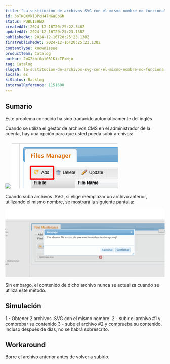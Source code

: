 ```yaml
---
title: "La sustitución de archivos SVG con el mismo nombre no funciona"
id: 3oTKQXVklDPcH47NGaEbGh
status: PUBLISHED
createdAt: 2024-12-16T20:25:22.346Z
updatedAt: 2024-12-16T20:25:23.138Z
publishedAt: 2024-12-16T20:25:23.138Z
firstPublishedAt: 2024-12-16T20:25:23.138Z
contentType: knownIssue
productTeam: Catalog
author: 2mXZkbi0oi061KicTExNjo
tag: Catalog
slugEN: la-sustitucion-de-archivos-svg-con-el-mismo-nombre-no-funciona
locale: es
kiStatus: Backlog
internalReference: 1151600
---
```


## Sumario

<div class="alert alert-info">
  <p>Este problema conocido ha sido traducido automáticamente del inglés.</p>
</div>


Cuando se utiliza el gestor de archivos CMS en el administrador de la cuenta, hay una opción para que usted pueda subir archivos:

 ![](https://vtexhelp.zendesk.com/attachments/token/tIFD30VhzhOuxTIV0f7UurtEH/?name=image.png) ![](https://raw.githubusercontent.com/vtexdocs/help-center-content/refs/heads/main/docs/es/known-issues/Catalog/la-sustitucion-de-archivos-svg-con-el-mismo-nombre-no-funciona_1.png)

Cuando suba archivos .SVG, si elige reemplazar un archivo anterior, utilizando el mismo nombre, se mostrará la siguiente pantalla:

 ![](https://raw.githubusercontent.com/vtexdocs/help-center-content/refs/heads/main/docs/es/known-issues/Catalog/la-sustitucion-de-archivos-svg-con-el-mismo-nombre-no-funciona_2.png)

Sin embargo, el contenido de dicho archivo nunca se actualiza cuando se utiliza este método.


##

## Simulación


1 - Obtener 2 archivos .SVG con el mismo nombre.
2 - subir el archivo #1 y comprobar su contenido
3 - sube el archivo #2 y comprueba su contenido, incluso después de días, no se habrá sobrescrito.



## Workaround


Borre el archivo anterior antes de volver a subirlo.





